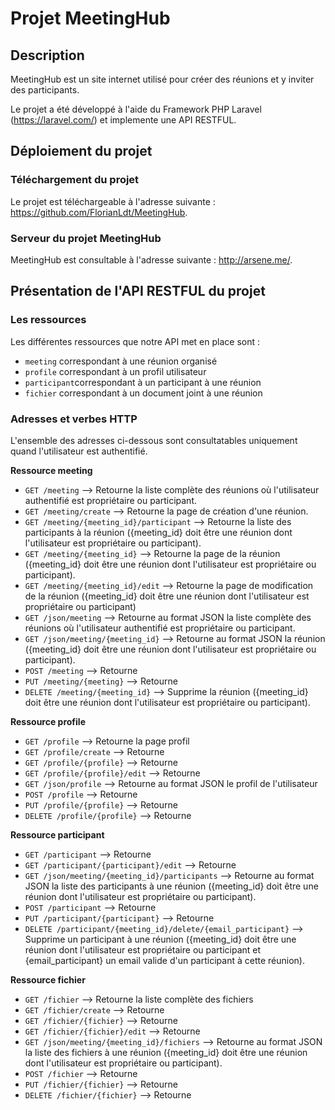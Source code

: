 # Projet MeetingHub

## Description

MeetingHub est un site internet utilisé pour créer des réunions et y inviter des participants.

Le projet a été développé à l'aide du Framework PHP Laravel (https://laravel.com/) et implemente une API RESTFUL. 

## Déploiement du projet

### Téléchargement du projet 

Le projet est téléchargeable à l'adresse suivante : https://github.com/FlorianLdt/MeetingHub.

### Serveur du projet MeetingHub

MeetingHub est consultable à l'adresse suivante : http://arsene.me/.

## Présentation de l'API RESTFUL du projet

### Les ressources

Les différentes ressources que notre API met en place sont :

* `meeting` correspondant à une réunion organisé 
* `profile` correspondant à un profil utilisateur
* `participant`correspondant à un participant à une réunion
* `fichier` correspondant à un document joint à une réunion

### Adresses et verbes HTTP

L'ensemble des adresses ci-dessous sont consultatables uniquement quand l'utilisateur est authentifié.

**Ressource meeting**

* `GET /meeting` --> Retourne la liste complète des réunions où l'utilisateur authentifié est propriétaire ou participant.
* `GET /meeting/create` --> Retourne la page de création d'une réunion.
* `GET /meeting/{meeting_id}/participant` --> Retourne la liste des participants à la réunion ({meeting_id} doit être une réunion dont l'utilisateur est propriétaire ou participant).
* `GET /meeting/{meeting_id}` --> Retourne la page de la réunion ({meeting_id} doit être une réunion dont l'utilisateur est propriétaire ou participant).
* `GET /meeting/{meeting_id}/edit` --> Retourne la page de modification de la réunion ({meeting_id} doit être une réunion dont l'utilisateur est propriétaire ou participant)
* `GET /json/meeting` --> Retourne au format JSON la liste complète des réunions où l'utilisateur authentifié est propriétaire ou participant. 
* `GET /json/meeting/{meeting_id}` --> Retourne au format JSON la réunion ({meeting_id} doit être une réunion dont l'utilisateur est propriétaire ou participant).
* `POST /meeting` --> Retourne
* `PUT /meeting/{meeting}` --> Retourne
* `DELETE /meeting/{meeting_id}` --> Supprime la réunion ({meeting_id} doit être une réunion dont l'utilisateur est propriétaire ou participant).

**Ressource profile**

* `GET /profile` --> Retourne la page profil
* `GET /profile/create` --> Retourne
* `GET /profile/{profile}` --> Retourne
* `GET /profile/{profile}/edit` --> Retourne
* `GET /json/profile` --> Retourne au format JSON le profil de l'utilisateur
* `POST /profile` --> Retourne
* `PUT /profile/{profile}` --> Retourne
* `DELETE /profile/{profile}` --> Retourne

**Ressource participant**

* `GET /participant` --> Retourne
* `GET /participant/{participant}/edit` --> Retourne
* `GET /json/meeting/{meeting_id}/participants` --> Retourne au format JSON la liste des participants à une réunion ({meeting_id} doit être une réunion dont l'utilisateur est propriétaire ou participant).
* `POST /participant` --> Retourne
* `PUT /participant/{participant}` --> Retourne
* `DELETE /participant/{meeting_id}/delete/{email_participant}` --> Supprime un participant à une réunion ({meeting_id} doit être une réunion dont l'utilisateur est propriétaire ou participant et {email_participant} un email valide d'un participant à cette réunion).

**Ressource fichier**

* `GET /fichier` --> Retourne la liste complète des fichiers
* `GET /fichier/create` --> Retourne
* `GET /fichier/{fichier}` --> Retourne
* `GET /fichier/{fichier}/edit` --> Retourne
* `GET /json/meeting/{meeting_id}/fichiers` --> Retourne au format JSON la liste des fichiers à une réunion ({meeting_id} doit être une réunion dont l'utilisateur est propriétaire ou participant).
* `POST /fichier` --> Retourne
* `PUT /fichier/{fichier}` --> Retourne
* `DELETE /fichier/{fichier}` --> Retourne

